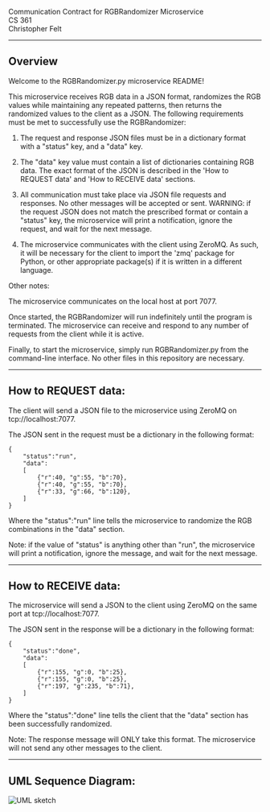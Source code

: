 Communication Contract for RGBRandomizer Microservice  
CS 361  
Christopher Felt  

-----------------------------------------------------
Overview
-----------------------------------------------------

Welcome to the RGBRandomizer.py microservice README!

This microservice receives RGB data in a JSON format, randomizes the RGB values while maintaining any repeated patterns, then returns the randomized values to the client as a JSON. The following requirements must be met to successfully use the RGBRandomizer:  

1. The request and response JSON files must be in a dictionary format with a "status" key, and a "data" key.


2. The "data" key value must contain a list of dictionaries containing RGB data. 
   The exact format of the JSON is described in the 'How to REQUEST data' and 'How to RECEIVE data' sections.


3. All communication must take place via JSON file requests and responses. No other messages will be accepted or sent. 
   WARNING: if the request JSON does not match the prescribed format or contain a "status" key, the microservice will print a notification, ignore the request, and wait for the next message.


4. The microservice communicates with the client using ZeroMQ. 
   As such, it will be necessary for the client to import the 'zmq' package for Python, or other appropriate package(s) if it is written in a different language.  
   

Other notes:

The microservice communicates on the local host at port 7077.  

Once started, the RGBRandomizer will run indefinitely until the program is terminated. 
The microservice can receive and respond to any number of requests from the client while it is active.


Finally, to start the microservice, simply run RGBRandomizer.py from the command-line interface. No other files in this repository are necessary.

-----------------------------------------------------
How to REQUEST data:
-----------------------------------------------------

The client will send a JSON file to the microservice using ZeroMQ on tcp://localhost:7077.  

The JSON sent in the request must be a dictionary in the following format:
```
{
	"status":"run",
	"data":
	[
		{"r":40, "g":55, "b":70},
		{"r":40, "g":55, "b":70},
		{"r":33, "g":66, "b":120},
	]
}
```
Where the "status":"run" line tells the microservice to randomize the RGB combinations in the "data" section.  

Note: if the value of "status" is anything other than "run", the microservice will print a notification, ignore the message, and wait for the next message.


-----------------------------------------------------
How to RECEIVE data:
-----------------------------------------------------

The microservice will send a JSON to the client using ZeroMQ on the same port at tcp://localhost:7077.  

The JSON sent in the response will be a dictionary in the following format:
```
{
	"status":"done",
	"data":
	[
		{"r":155, "g":0, "b":25},
		{"r":155, "g":0, "b":25},
		{"r":197, "g":235, "b":71},
	]
}
```
Where the "status":"done" line tells the client that the "data" section has been successfully randomized.  

Note: The response message will ONLY take this format. The microservice will not send any other messages to the client.


-----------------------------------------------------
UML Sequence Diagram:
-----------------------------------------------------

![UML sketch](https://user-images.githubusercontent.com/54368648/180090719-173436d9-339d-4f3b-994a-6eab797890fb.png)
